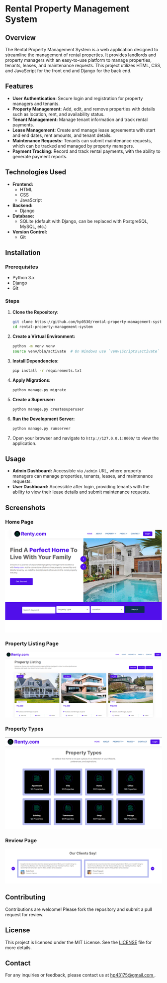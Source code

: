 # Rental Property Management System

## Overview
The Rental Property Management System is a web application designed to streamline the management of rental properties. It provides landlords and property managers with an easy-to-use platform to manage properties, tenants, leases, and maintenance requests. This project utilizes HTML, CSS, and JavaScript for the front end and Django for the back end.

## Features
- **User Authentication:** Secure login and registration for property managers and tenants.
- **Property Management:** Add, edit, and remove properties with details such as location, rent, and availability status.
- **Tenant Management:** Manage tenant information and track rental payments.
- **Lease Management:** Create and manage lease agreements with start and end dates, rent amounts, and tenant details.
- **Maintenance Requests:** Tenants can submit maintenance requests, which can be tracked and managed by property managers.
- **Payment Tracking:** Record and track rental payments, with the ability to generate payment reports.

## Technologies Used
- **Frontend:**
  - HTML
  - CSS
  - JavaScript
- **Backend:**
  - Django
- **Database:**
  - SQLite (default with Django, can be replaced with PostgreSQL, MySQL, etc.)
- **Version Control:**
  - Git

## Installation

### Prerequisites
- Python 3.x
- Django
- Git

### Steps
1. **Clone the Repository:**
    ```sh
    git clone https://github.com/hp0530/rental-property-management-system.git
    cd rental-property-management-system
    ```

2. **Create a Virtual Environment:**
    ```sh
    python -m venv venv
    source venv/bin/activate  # On Windows use `venv\Scripts\activate`
    ```

3. **Install Dependencies:**
    ```sh
    pip install -r requirements.txt
    ```

4. **Apply Migrations:**
    ```sh
    python manage.py migrate
    ```

5. **Create a Superuser:**
    ```sh
    python manage.py createsuperuser
    ```

6. **Run the Development Server:**
    ```sh
    python manage.py runserver
    ```

7. Open your browser and navigate to `http://127.0.0.1:8000/` to view the application.

## Usage
- **Admin Dashboard:** Accessible via `/admin` URL, where property managers can manage properties, tenants, leases, and maintenance requests.
- **User Dashboard:** Accessible after login, providing tenants with the ability to view their lease details and submit maintenance requests.

## Screenshots

### Home Page

![Home Page](homepage.png)

### Property Listing Page

![Property Listing Page ](propertylistingpage.png)

### Property Types

![Property types](propertytypes.png)

### Review Page

![Review](reviewpage.png)

## Contributing
Contributions are welcome! Please fork the repository and submit a pull request for review.

## License
This project is licensed under the MIT License. See the [LICENSE](LICENSE) file for more details.

## Contact
For any inquiries or feedback, please contact us at [hp43175@gmail.com ](mailto:hp43175@gmail.com).

